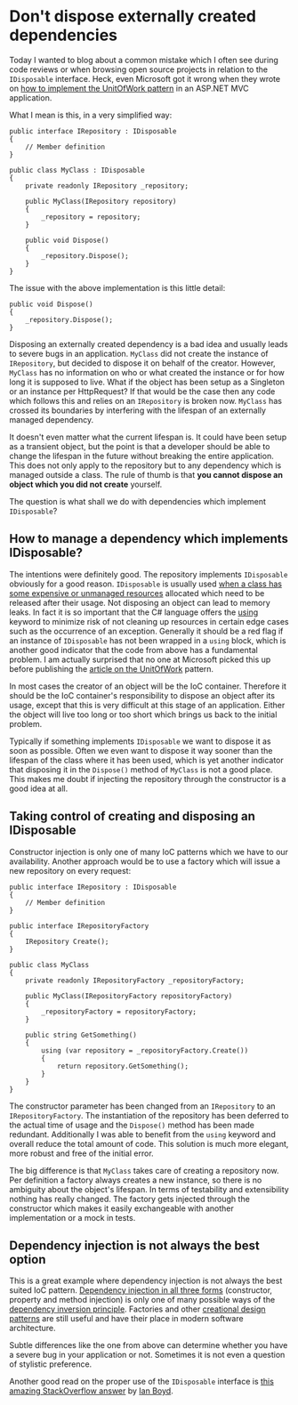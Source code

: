 ﻿<!--
    Tags: ioc architecture dotnet disposable
-->

# Don't dispose externally created dependencies

Today I wanted to blog about a common mistake which I often see during code reviews or when browsing open source projects in relation to the `IDisposable` interface. Heck, even Microsoft got it wrong when they wrote on [how to implement the UnitOfWork pattern](http://www.asp.net/mvc/overview/older-versions/getting-started-with-ef-5-using-mvc-4/implementing-the-repository-and-unit-of-work-patterns-in-an-asp-net-mvc-application) in an ASP.NET MVC application.

What I mean is this, in a very simplified way:

<pre><code>public interface IRepository : IDisposable
{
    // Member definition
}

public class MyClass : IDisposable
{
    private readonly IRepository _repository;

    public MyClass(IRepository repository)
    {
        _repository = repository;
    }

    public void Dispose()
    {
        _repository.Dispose();
    }
}</code></pre>

The issue with the above implementation is this little detail:

<pre><code>public void Dispose()
{
    _repository.Dispose();
}
</code></pre>

Disposing an externally created dependency is a bad idea and usually leads to severe bugs in an application. `MyClass` did not create the instance of `IRepository`, but decided to dispose it on behalf of the creator. However, `MyClass` has no information on who or what created the instance or for how long it is supposed to live. What if the object has been setup as a Singleton or an instance per HttpRequest? If that would be the case then any code which follows this and relies on an `IRepository` is broken now. `MyClass` has crossed its boundaries by interfering with the lifespan of an externally managed dependency.

It doesn't even matter what the current lifespan is. It could have been setup as a transient object, but the point is that a developer should be able to change the lifespan in the future without breaking the entire application. This does not only apply to the repository but to any dependency which is managed outside a class. The rule of thumb is that **you cannot dispose an object which you did not create** yourself.

The question is what shall we do with dependencies which implement `IDisposable`?

## How to manage a dependency which implements IDisposable?

The intentions were definitely good. The repository implements `IDisposable` obviously for a good reason. `IDisposable` is usually used [when a class has some expensive or unmanaged resources](https://msdn.microsoft.com/en-us/library/system.idisposable) allocated which need to be released after their usage. Not disposing an object can lead to memory leaks. In fact it is so important that the C# language offers the [using](https://msdn.microsoft.com/en-us/library/yh598w02.aspx?f=255&MSPPError=-2147217396) keyword to minimize risk of not cleaning up resources in certain edge cases such as the occurrence of an exception. Generally it should be a red flag if an instance of `IDisposable` has not been wrapped in a `using` block, which is another good indicator that the code from above has a fundamental problem. I am actually surprised that no one at Microsoft picked this up before publishing the [article on the UnitOfWork](http://www.asp.net/mvc/overview/older-versions/getting-started-with-ef-5-using-mvc-4/implementing-the-repository-and-unit-of-work-patterns-in-an-asp-net-mvc-application) pattern.

In most cases the creator of an object will be the IoC container. Therefore it should be the IoC container's responsibility to dispose an object after its usage, except that this is very difficult at this stage of an application. Either the object will live too long or too short which brings us back to the initial problem.

Typically if something implements `IDisposable` we want to dispose it as soon as possible. Often we even want to dispose it way sooner than the lifespan of the class where it has been used, which is yet another indicator that disposing it in the `Dispose()` method of `MyClass` is not a good place. This makes me doubt if injecting the repository through the constructor is a good idea at all.

## Taking control of creating and disposing an IDisposable

Constructor injection is only one of many IoC patterns which we have to our availability. Another approach would be to use a factory which will issue a new repository on every request:

<pre><code>public interface IRepository : IDisposable
{
    // Member definition
}

public interface IRepositoryFactory
{
    IRepository Create();
}

public class MyClass
{
    private readonly IRepositoryFactory _repositoryFactory;

    public MyClass(IRepositoryFactory repositoryFactory)
    {
        _repositoryFactory = repositoryFactory;
    }

    public string GetSomething()
    {
        using (var repository = _repositoryFactory.Create())
        {
            return repository.GetSomething();
        }
    }
}</code></pre>

The constructor parameter has been changed from an `IRepository` to an `IRepositoryFactory`. The instantiation of the repository has been deferred to the actual time of usage and the `Dispose()` method has been made redundant. Additionally I was able to benefit from the `using` keyword and overall reduce the total amount of code. This solution is much more elegant, more robust and free of the initial error.

The big difference is that `MyClass` takes care of creating a repository now. Per definition a factory always creates a new instance, so there is no ambiguity about the object's lifespan. In terms of testability and extensibility nothing has really changed. The factory gets injected through the constructor which makes it easily exchangeable with another implementation or a mock in tests.

## Dependency injection is not always the best option

This is a great example where dependency injection is not always the best suited IoC pattern. [Dependency injection in all three forms](https://en.wikipedia.org/wiki/Dependency_injection#Three_types_of_dependency_injection) (constructor, property and method injection) is only one of many possible ways of the [dependency inversion principle](https://en.wikipedia.org/wiki/Dependency_inversion_principle). Factories and other [creational design patterns](https://en.wikipedia.org/wiki/Creational_pattern) are still useful and have their place in modern software architecture.

Subtle differences like the one from above can determine whether you have a severe bug in your application or not. Sometimes it is not even a question of stylistic preference.

Another good read on the proper use of the `IDisposable` interface is [this amazing StackOverflow answer](http://stackoverflow.com/questions/538060/proper-use-of-the-idisposable-interface#answer-538238) by [Ian Boyd](http://stackoverflow.com/users/12597/ian-boyd).